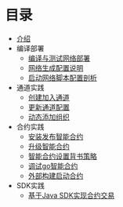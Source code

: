 

# 目录

* [介绍](README.md)
* 编译部署
   * [编译与测试网络部署](content/chap1.md)
   * [网络生成配置说明](content/chap2.md)
   * [启动网络脚本配置剖析](content/chap3.md)
* 通道实践
   * [创建加入通道](content/chap4.md)
   * [更新通道配置](content/chap5.md)
   * [动态添加组织](content/chap6.md)
* 合约实践
   * [安装发布智能合约](content/chap7.md)
   * [升级智能合约](content/chap8.md)
   * [智能合约设置背书策略](content/chap9.md)
   * [调试go智能合约](content/chap10.md)
   * [外部构建启动合约](content/chap11.md)
* SDK实践
    * [基于Java SDK实现合约交易](content/chap12.md)



